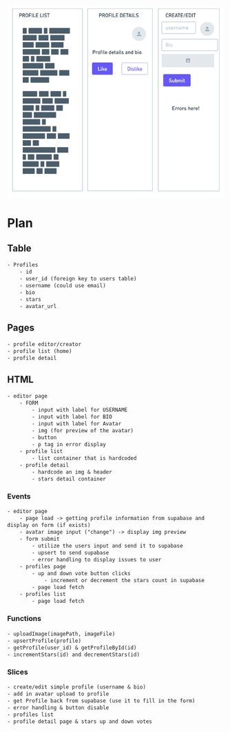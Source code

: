 ![](./assets/wireframe.png)

# Plan

## Table

    - Profiles
        - id
        - user_id (foreign key to users table)
        - username (could use email)
        - bio
        - stars
        - avatar_url

## Pages

    - profile editor/creator
    - profile list (home)
    - profile detail

## HTML

    - editor page
        - FORM
            - input with label for USERNAME
            - input with label for BIO
            - input with label for Avatar
            - img (for preview of the avatar)
            - button
            - p tag in error display
        - profile list
            - list container that is hardcoded
        - profile detail
            - hardcode an img & header
            - stars detail container

### Events

    - editor page
        - page load -> getting profile information from supabase and display on form (if exists)
        - avatar image input ("change") -> display img preview
        - form submit
            - utilize the users input and send it to supabase
            - upsert to send supabase
            - error handling to display issues to user
        - profiles page
            - up and down vote button clicks
                - increment or decrement the stars count in supabase
            - page load fetch
        - profiles list
            - page load fetch

### Functions

    - uploadImage(imagePath, imageFile)
    - upsertProfile(profile)
    - getProfile(user_id) & getProfileById(id)
    - incrementStars(id) and decrementStars(id)

### Slices

    - create/edit simple profile (username & bio)
    - add in avatar upload to profile
    - get Profile back from supabase (use it to fill in the form)
    - error handling & button disable
    - profiles list
    - profile detail page & stars up and down votes
